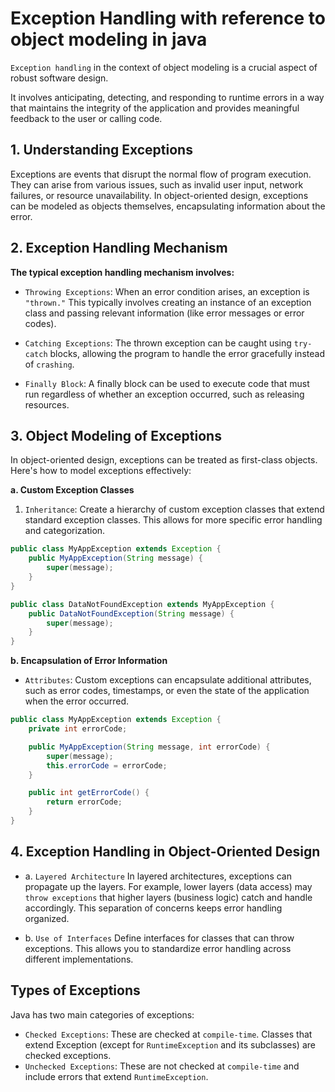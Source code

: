 # Exception Handling with reference to object modeling in java

`Exception handling` in the context of object modeling is a crucial aspect of robust software design.

It involves anticipating, detecting, and responding to runtime errors in a way that maintains the integrity of the application and provides meaningful feedback to the user or calling code.

## 1. Understanding Exceptions

Exceptions are events that disrupt the normal flow of program execution. They can arise from various issues, such as invalid user input, network failures, or resource unavailability. In object-oriented design, exceptions can be modeled as objects themselves, encapsulating information about the error.

## 2. Exception Handling Mechanism

**The typical exception handling mechanism involves:**

- `Throwing Exceptions`: When an error condition arises, an exception is `"thrown."` This typically involves creating an instance of an exception class and passing relevant information (like error messages or error codes).

- `Catching Exceptions`: The thrown exception can be caught using `try-catch` blocks, allowing the program to handle the error gracefully instead of `crashing`.

- `Finally Block`: A finally block can be used to execute code that must run regardless of whether an exception occurred, such as releasing resources.

## 3. Object Modeling of Exceptions

In object-oriented design, exceptions can be treated as first-class objects. Here's how to model exceptions effectively:

**a. Custom Exception Classes**

1. `Inheritance`: Create a hierarchy of custom exception classes that extend standard exception classes. This allows for more specific error handling and categorization.

```java
public class MyAppException extends Exception {
    public MyAppException(String message) {
        super(message);
    }
}

public class DataNotFoundException extends MyAppException {
    public DataNotFoundException(String message) {
        super(message);
    }
}
```

**b. Encapsulation of Error Information**

- `Attributes`: Custom exceptions can encapsulate additional attributes, such as error codes, timestamps, or even the state of the application when the error occurred.

```java
public class MyAppException extends Exception {
    private int errorCode;

    public MyAppException(String message, int errorCode) {
        super(message);
        this.errorCode = errorCode;
    }

    public int getErrorCode() {
        return errorCode;
    }
}
```

## 4. Exception Handling in Object-Oriented Design

- a. `Layered Architecture`
  In layered architectures, exceptions can propagate up the layers. For example, lower layers (data access) may `throw exceptions` that higher layers (business logic) catch and handle accordingly. This separation of concerns keeps error handling organized.

- b. `Use of Interfaces`
  Define interfaces for classes that can throw exceptions. This allows you to standardize error handling across different implementations.

## Types of Exceptions

Java has two main categories of exceptions:

- `Checked Exceptions`: These are checked at `compile-time`. Classes that extend Exception (except for `RuntimeException` and its subclasses) are checked exceptions.
- `Unchecked Exceptions`: These are not checked at `compile-time` and include errors that extend `RuntimeException`.
